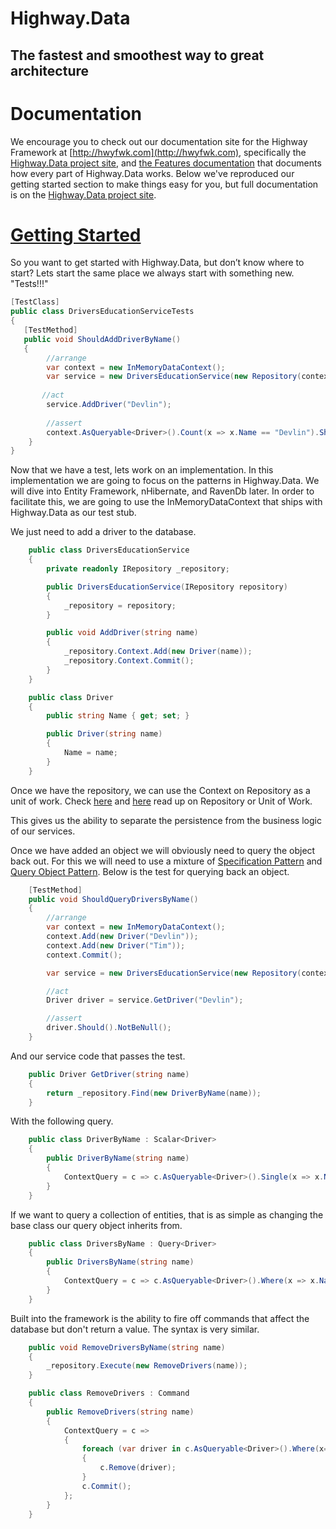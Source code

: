 # Highway.Data
## The fastest and smoothest way to great architecture 

# Documentation

We encourage you to check out our documentation site for the Highway Framework at [http://hwyfwk.com](http://hwyfwk.com), specifically the [Highway.Data project site](http://hwyfwk.com/projects/data/index.html), and [the Features documentation](http://hwyfwk.com/projects/data/features.html) that documents how every part of Highway.Data works.  Below we've reproduced our getting started section to make things easy for you, but full documentation is on the [Highway.Data project site](http://hwyfwk.com/projects/data/index.html).

# [Getting Started](http://hwyfwk.com/projects/data/start.html)
So you want to get started with Highway.Data, but don’t know where to start? Lets start the same place we always start with something new. "Tests!!!"

``` csharp
[TestClass]
public class DriversEducationServiceTests
{
   [TestMethod]
   public void ShouldAddDriverByName()
   {
		//arrange
		var context = new InMemoryDataContext();
		var service = new DriversEducationService(new Repository(context));
		 
	   //act
		service.AddDriver("Devlin");
    
		//assert
		context.AsQueryable<Driver>().Count(x => x.Name == "Devlin").Should().Be(1);
	}
}
```

Now that we have a test, lets work on an implementation. In this implementation we are going to focus on the patterns in Highway.Data. We will dive into Entity Framework, nHibernate, and RavenDb later. In order to facilitate this, we are going to use the InMemoryDataContext that ships with Highway.Data as our test stub.

We just need to add a driver to the database. 

``` csharp
    public class DriversEducationService
    {
        private readonly IRepository _repository;

        public DriversEducationService(IRepository repository)
        {
            _repository = repository;
        }

        public void AddDriver(string name)
        {
            _repository.Context.Add(new Driver(name));
            _repository.Context.Commit();
        }
    }

    public class Driver
    {
        public string Name { get; set; }

        public Driver(string name)
        {
            Name = name;
        }
    }
```
    
Once we have the repository, we can use the Context on Repository as a unit of work. Check [here](http://www.martinfowler.com/eaaCatalog/repository.html "Repository Pattern") and [here](http://www.martinfowler.com/eaaCatalog/unitOfWork.html "Unit of Work Pattern") read up on Repository or Unit of Work. 

This gives us the ability to separate the persistence from the business logic of our services.

Once we have added an object we will obviously need to query the object back out. For this we will need to use a mixture of [Specification Pattern](http://en.wikipedia.org/wiki/Specification_pattern "Specification Pattern") and [Query Object Pattern](http://martinfowler.com/eaaCatalog/queryObject.html "Query Object Pattern"). Below is the test for querying back an object. 

``` csharp
    [TestMethod]
    public void ShouldQueryDriversByName()
    {
        //arrange 
        var context = new InMemoryDataContext();
        context.Add(new Driver("Devlin"));
        context.Add(new Driver("Tim"));
        context.Commit();

        var service = new DriversEducationService(new Repository(context));

        //act
        Driver driver = service.GetDriver("Devlin");

        //assert
        driver.Should().NotBeNull();
    }
```

And our service code that passes the test.

``` csharp
    public Driver GetDriver(string name)
    {
        return _repository.Find(new DriverByName(name));
    }
```

With the following query.

``` csharp
    public class DriverByName : Scalar<Driver>
    {
        public DriverByName(string name)
        {
            ContextQuery = c => c.AsQueryable<Driver>().Single(x => x.Name == name);
        }
    }
```

If we want to query a collection of entities, that is as simple as changing the base class our query object inherits from.

``` csharp
    public class DriversByName : Query<Driver>
    {
        public DriversByName(string name)
        {
            ContextQuery = c => c.AsQueryable<Driver>().Where(x => x.Name == name);
        }
    }
```

Built into the framework is the ability to fire off commands that affect the database but don't return a value. The syntax is very similar.

``` csharp
    public void RemoveDriversByName(string name)
    {
        _repository.Execute(new RemoveDrivers(name));
    }

    public class RemoveDrivers : Command
    {
        public RemoveDrivers(string name)
        {
            ContextQuery = c =>
            {
                foreach (var driver in c.AsQueryable<Driver>().Where(x=>x.Name == name))
                {
                    c.Remove(driver);
                }
                c.Commit();
            };
        }
    }
```

